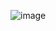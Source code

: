 ![image](https://user-images.githubusercontent.com/44507567/59523131-21169700-8eee-11e9-8ceb-b1fb290e0137.png)
